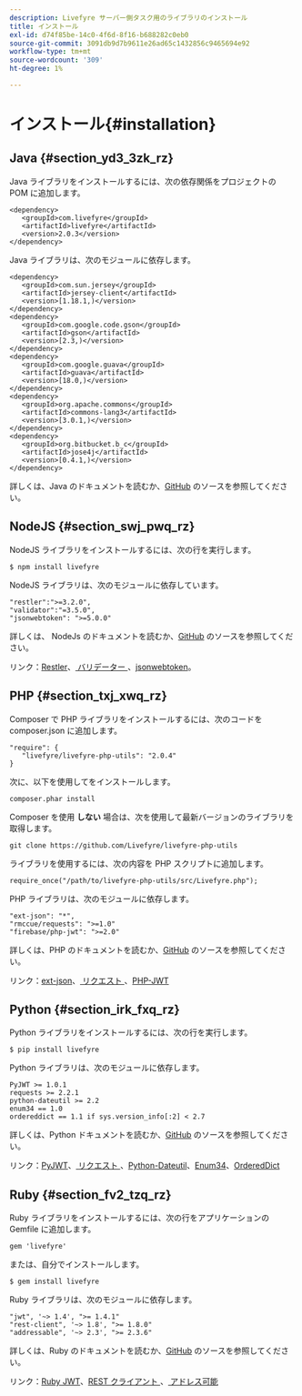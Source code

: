 ```yaml
---
description: Livefyre サーバー側タスク用のライブラリのインストール
title: インストール
exl-id: d74f85be-14c0-4f6d-8f16-b688282c0eb0
source-git-commit: 3091db9d7b9611e26ad65c1432856c9465694e92
workflow-type: tm+mt
source-wordcount: '309'
ht-degree: 1%

---
```


# インストール{#installation}


## Java {#section_yd3_3zk_rz}

Java ライブラリをインストールするには、次の依存関係をプロジェクトの POM に追加します。

```
<dependency> 
   <groupId>com.livefyre</groupId> 
   <artifactId>livefyre</artifactId> 
   <version>2.0.3</version> 
</dependency>
```

Java ライブラリは、次のモジュールに依存します。

```
<dependency> 
   <groupId>com.sun.jersey</groupId> 
   <artifactId>jersey-client</artifactId> 
   <version>[1.18.1,)</version> 
</dependency> 
<dependency> 
   <groupId>com.google.code.gson</groupId> 
   <artifactId>gson</artifactId> 
   <version>[2.3,)</version> 
</dependency> 
<dependency> 
   <groupId>com.google.guava</groupId> 
   <artifactId>guava</artifactId> 
   <version>[18.0,)</version> 
</dependency> 
<dependency> 
   <groupId>org.apache.commons</groupId> 
   <artifactId>commons-lang3</artifactId> 
   <version>[3.0.1,)</version> 
</dependency> 
<dependency> 
   <groupId>org.bitbucket.b_c</groupId> 
   <artifactId>jose4j</artifactId> 
   <version>[0.4.1,)</version> 
</dependency> 
```

詳しくは、Java のドキュメントを読むか、[GitHub](https://github.com/Livefyre/livefyre-java-utils) のソースを参照してください。

## NodeJS {#section_swj_pwq_rz}

NodeJS ライブラリをインストールするには、次の行を実行します。

`$ npm install livefyre`

NodeJS ライブラリは、次のモジュールに依存しています。

```
"restler":">=3.2.0", 
"validator":"=3.5.0", 
"jsonwebtoken": ">=5.0.0" 
```

詳しくは、 NodeJs のドキュメントを読むか、[GitHub](https://github.com/Livefyre/livefyre-nodejs-utils) のソースを参照してください。

リンク：[Restler](https://github.com/danwrong/restler)、[ バリデーター ](https://www.npmjs.org/package/validator)、[jsonwebtoken](https://github.com/auth0/node-jsonwebtoken)。

## PHP {#section_txj_xwq_rz}

Composer で PHP ライブラリをインストールするには、次のコードを composer.json に追加します。

```
"require": { 
   "livefyre/livefyre-php-utils": "2.0.4" 
}
```

次に、以下を使用してをインストールします。

```
composer.phar install 
```

Composer を使用 **しない** 場合は、次を使用して最新バージョンのライブラリを取得します。

```
git clone https://github.com/Livefyre/livefyre-php-utils 
```

ライブラリを使用するには、次の内容を PHP スクリプトに追加します。

```
require_once("/path/to/livefyre-php-utils/src/Livefyre.php"); 
```

PHP ライブラリは、次のモジュールに依存します。

```
"ext-json": "*", 
"rmccue/requests": ">=1.0" 
"firebase/php-jwt": ">=2.0" 
```

詳しくは、PHP のドキュメントを読むか、[GitHub](https://github.com/Livefyre/livefyre-php-utils) のソースを参照してください。

リンク：[ext-json](https://www.php.net/manual/en/book.json.php)、[ リクエスト ](https://github.com/rmccue/Requests/)、[PHP-JWT](https://github.com/firebase/php-jwt/tree/v2.0.0)

## Python {#section_irk_fxq_rz}

Python ライブラリをインストールするには、次の行を実行します。

`$ pip install livefyre`

Python ライブラリは、次のモジュールに依存します。

```
PyJWT >= 1.0.1  
requests >= 2.2.1  
python-dateutil >= 2.2  
enum34 == 1.0  
ordereddict == 1.1 if sys.version_info[:2] < 2.7 
```

詳しくは、Python ドキュメントを読むか、[GitHub](https://github.com/Livefyre/livefyre-python-utils) のソースを参照してください。

リンク：[PyJWT](https://github.com/progrium/pyjwt)、[ リクエスト ](https://github.com/kennethreitz/requests)、[Python-Dateutil](https://pypi.python.org/pypi/python-dateutil)、[Enum34](https://pypi.python.org/pypi/enum34)、[OrderedDict](https://pypi.python.org/pypi/ordereddict)

## Ruby {#section_fv2_tzq_rz}

Ruby ライブラリをインストールするには、次の行をアプリケーションの Gemfile に追加します。

```
gem 'livefyre' 
```

または、自分でインストールします。

`$ gem install livefyre`

Ruby ライブラリは、次のモジュールに依存します。

```
"jwt", '~> 1.4', ">= 1.4.1"  
"rest-client", '~> 1.8', ">= 1.8.0"  
"addressable", '~> 2.3', ">= 2.3.6" 
```

詳しくは、Ruby のドキュメントを読むか、[GitHub](https://github.com/Livefyre/livefyre-ruby-utils) のソースを参照してください。

リンク：[Ruby JWT](https://github.com/firebase/php-jwt/tree/v2.0.0)、[REST クライアント ](https://github.com/rest-client/rest-client/)、[ アドレス可能 ](https://github.com/sporkmonger/addressable)
